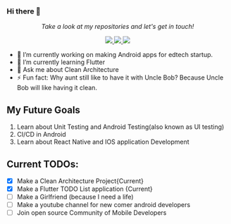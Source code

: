 ### Hi there 👋
<p align="center">
  <i>Take a look at my repositories and let's get in touch!</i>

<p align="center">
  <a href= "https://github.com/shashankdaima/">
    <img src="https://img.icons8.com/material-outlined/30/000000/source-code.png"/>
  </a>
  <a href= "https://www.linkedin.com/in/shashank-daima-b5b66b202/">
    <img src="https://img.icons8.com/material-outlined/30/000000/linkedin.png"/>
  </a>
  <a href= "https://t.me/daimashashank10">
    <img src="https://img.icons8.com/material/30/000000/telegram-app.png"/>
  </a>
  
</p>

- 🔭 I’m currently working on making Android apps for edtech startup.
- 🌱 I’m currently learning Flutter
- 💬 Ask me about Clean Architecture
- ⚡ Fun fact: Why aunt still like to have it with Uncle Bob? Because Uncle Bob will like having it clean.


## My Future Goals
1. Learn about Unit Testing and Android Testing(also known as UI testing)
2. CI/CD in Android
3. Learn about React Native and IOS application Development

## Current TODOs:
* [x] Make a Clean Architecture Project{Current}
* [x] Make a Flutter TODO List application {Current}
* [ ] Make a Girlfriend (because I need a life)
* [ ] Make a youtube channel for new comer android developers 
* [ ] Join open source Community of Mobile Developers

